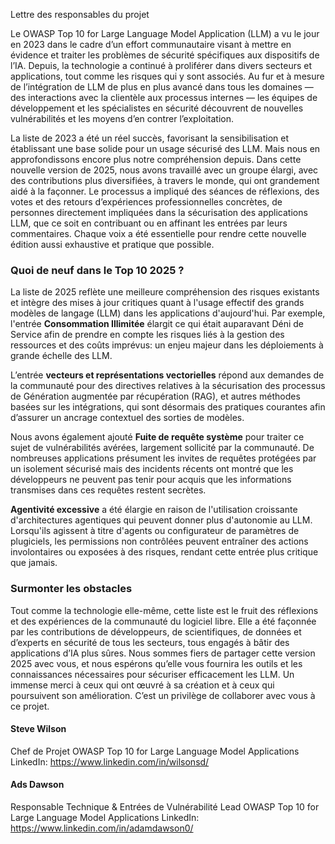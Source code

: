 Lettre des responsables du projet

Le OWASP Top 10 for Large Language Model Application (LLM) a vu le jour en 2023 dans le cadre d’un effort communautaire visant à mettre en évidence et traiter les problèmes de sécurité spécifiques aux dispositifs de l’IA. Depuis, la technologie a continué à proliférer dans divers secteurs et applications, tout comme les risques qui y sont associés. Au fur et à mesure de l’intégration de LLM de plus en plus avancé dans tous les domaines — des interactions avec la clientèle aux processus internes — les équipes de développement et les spécialistes en sécurité découvrent de nouvelles vulnérabilités et les moyens d’en contrer l’exploitation.

La liste de 2023 a été un réel succès, favorisant la sensibilisation et établissant une base solide pour un usage sécurisé des LLM. Mais nous en approfondissons encore plus notre compréhension depuis. Dans cette nouvelle version de 2025, nous avons travaillé avec un groupe élargi, avec des contributions plus diversifiées, à travers le monde, qui ont grandement aidé à la façonner. Le processus a impliqué des séances de réflexions, des votes et des retours d’expériences professionnelles concrètes, de personnes directement impliquées dans la sécurisation des applications LLM, que ce soit en contribuant ou en affinant les entrées par leurs commentaires. Chaque voix a été essentielle pour rendre cette nouvelle édition aussi exhaustive et pratique que possible.


### Quoi de neuf dans le Top 10 2025 ?

La liste de 2025 reflète une meilleure compréhension des risques existants et intègre des mises à jour critiques quant à l'usage effectif des grands modèles de langage (LLM) dans les applications d'aujourd'hui. Par exemple, l'entrée **Consommation Illimitée** élargit ce qui était auparavant Déni de Service afin de prendre en compte les risques liés à la gestion des ressources et des coûts imprévus: un enjeu majeur dans les déploiements à grande échelle des LLM.

L’entrée **vecteurs et représentations vectorielles** répond aux demandes de la communauté pour des directives relatives à la sécurisation des processus de Génération augmentée par récupération (RAG), et autres méthodes basées sur les intégrations, qui sont désormais des pratiques courantes afin d’assurer un ancrage contextuel des sorties de modèles.

Nous avons également ajouté **Fuite de requête système** pour traiter ce sujet de vulnérabilités avérées, largement sollicité par la communauté. De nombreuses applications présument les invites de requêtes protégées par un isolement sécurisé mais des incidents récents ont montré que les développeurs ne peuvent pas tenir pour acquis que les informations transmises dans ces requêtes restent secrètes.

**Agentivité excessive** a été élargie en raison de l'utilisation croissante d'architectures agentiques qui peuvent donner plus d'autonomie au LLM. Lorsqu'ils agissent à titre d'agents ou configurateur de paramètres de plugiciels, les permissions non contrôlées peuvent entraîner des actions involontaires ou exposées à des risques, rendant cette entrée plus critique que jamais.

### Surmonter les obstacles 
 
Tout comme la technologie elle-même, cette liste est le fruit des réflexions et des expériences de la communauté du logiciel libre. Elle a été façonnée par les contributions de développeurs, de scientifiques, de données et d’experts en sécurité de tous les secteurs, tous engagés à bâtir des applications d’IA plus sûres. Nous sommes fiers de partager cette version 2025 avec vous, et nous espérons qu’elle vous fournira les outils et les connaissances nécessaires pour sécuriser efficacement les LLM.
Un immense merci à ceux qui ont œuvré à sa création et à ceux qui poursuivent son amélioration. C’est un privilège de collaborer avec vous à ce projet.

 
#### Steve Wilson
Chef de Projet
OWASP Top 10 for Large Language Model Applications
LinkedIn: https://www.linkedin.com/in/wilsonsd/
 
#### Ads Dawson
Responsable Technique & Entrées de Vulnérabilité Lead
OWASP Top 10 for Large Language Model Applications
LinkedIn: https://www.linkedin.com/in/adamdawson0/

